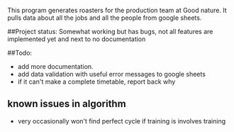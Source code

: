 This program generates roasters for the production team at Good nature. 
It pulls data about all the jobs and all the people from google sheets.

##Project status: 
Somewhat working but has bugs, not all features are implemented yet and next to no documentation


##Todo:
- add more documentation.
- add data validation with useful error messages to google sheets
- if it can't make a complete timetable, report back why

## known issues in algorithm
- very occasionally won't find perfect cycle if training is involves training
